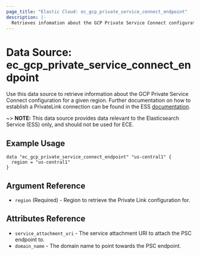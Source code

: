 ```yaml
---
page_title: "Elastic Cloud: ec_gcp_private_service_connect_endpoint"
description: |-
  Retrieves infomation about the GCP Private Service Connect configuration for a given region.
---
```


# Data Source: ec_gcp_private_service_connect_endpoint

Use this data source to retrieve information about the GCP Private Service Connect configuration for a given region. Further documentation on how to establish a PrivateLink connection can be found in the ESS [documentation](https://www.elastic.co/guide/en/cloud/current/ec-traffic-filtering-psc.html).

~> **NOTE:** This data source provides data relevant to the Elasticsearch Service (ESS) only, and should not be used for ECE.

## Example Usage

```hcl
data "ec_gcp_private_service_connect_endpoint" "us-central1" {
  region = "us-central1"
}
```

## Argument Reference

* `region` (Required) - Region to retrieve the Private Link configuration for.

## Attributes Reference

* `service_attachment_uri` - The service attachment URI to attach the PSC endpoint to.
* `domain_name` - The domain name to point towards the PSC endpoint.
